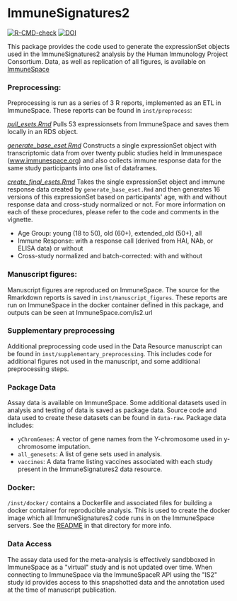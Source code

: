 # ImmuneSignatures2

[![R-CMD-check](https://github.com/RGLab/ImmuneSignatures2/workflows/R-CMD-check/badge.svg)](https://github.com/RGLab/ImmuneSignatures2/actions)
[![DOI](https://zenodo.org/badge/252603828.svg)](https://zenodo.org/badge/latestdoi/252603828)

This package provides the code used to generate the expressionSet objects used in the ImmuneSignatures2 analysis by the Human Immunology Project Consortium. Data, as well as replication of all figures, is available on [ImmuneSpace](www.immunespace.org/is2.url)

### Preprocessing:

Preprocessing is run as a series of 3 R reports, implemented as an ETL in ImmuneSpace. These reports can be found in `inst/preprocess`: 

[_pull_esets.Rmd_](/inst/preprocess/pull_esets.Rmd) 
Pulls 53 expressionsets from ImmuneSpace and saves them locally in an RDS object. 

[_generate_base_eset.Rmd_](/inst/preprocess/generate_base_eset.Rmd) 
Constructs a single expressionSet object with transcriptomic data from over twenty public studies held in Immunespace (www.immunespace.org) and also collects immune response data for the same study participants into one list of dataframes.

[_create_final_esets.Rmd_](/inst/preprocess/create_final_esets.Rmd) 
Takes the single expressionSet object and immune response data created by `generate_base_eset.Rmd` and then generates 16 versions of this expressionSet based on participants' age, with and without response data and cross-study normalized or not. For more information on each of these procedures, please refer to the code and comments in the vignette.

- Age Group: young (18 to 50), old (60+), extended_old (50+), all
- Immune Response: with a response call (derived from HAI, NAb, or ELISA data) or without
- Cross-study normalized and batch-corrected: with and without

### Manuscript figures: 

Manuscript figures are reproduced on ImmuneSpace. The source for the Rmarkdown reports is saved in `inst/manuscript_figures`. These reports are run on ImmuneSpace in the docker container defined in this package, and outputs can be seen at ImmuneSpace.com/is2.url

### Supplementary preprocessing

Additional preprocessing code used in the Data Resource manuscript can be found in `inst/supplementary_preprocessing`. This includes code for additional figures not used in the manuscript, and some additional preprocessing steps.

### Package Data
Assay data is available on ImmuneSpace. Some additional datasets used in analysis and testing of data is saved as package data. Source code and data used to create these datasets can be found in `data-raw`. Package data includes:   
* `yChromGenes`: A vector of gene names from the Y-chromosome used in y-chromosome imputation.  
* `all_genesets`: A list of gene sets used in analysis.  
* `vaccines`: A data frame listing vaccines associated with each study present in the ImmuneSignatures2 data resource.  

### Docker:

`/inst/docker/` contains a Dockerfile and associated files for building a docker container for reproducible analysis. This is used to create the docker image which all ImmuneSignatures2 code runs in on the ImmuneSpace servers. See the [README](/inst/docker/README.md) in that directory for more info.

### Data Access

The assay data used for the meta-analysis is effectively sandbboxed in ImmuneSpace as a "virtual" study and is not updated over time. When connecting to ImmuneSpace via the ImmuneSpaceR API using the "IS2" study id provides access to this snapshotted data and the annotation used at the time of manuscript publication.
